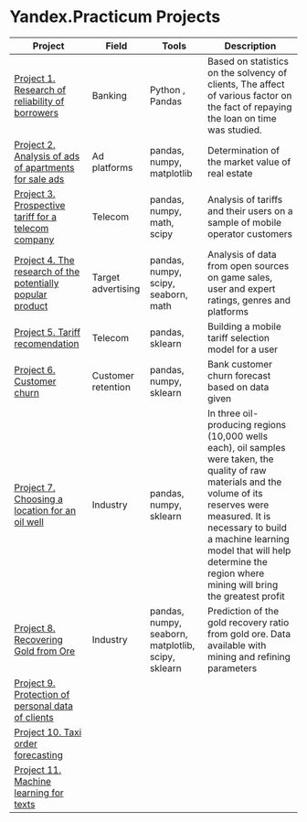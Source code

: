 # Yandex.Practicum Projects
| Project | Field |  Tools |  Description | 
| --- |--- | --- | --- | 
|  [Project 1. Research of reliability of borrowers](https://github.com/alina5014/Yandex-projects/tree/main/Project%201.%20Research%20of%20reliability%20of%20borrowers)| Banking|  Python , Pandas | Based on statistics on the solvency of clients, The affect  of various factor on the fact of repaying the loan on time  was studied. |
|  [Project 2. Analysis of ads of apartments for sale ads](https://github.com/alina5014/Yandex-projects/tree/main/Project%202.%20Analysis%20of%20ads%20of%20apartments%20for%20sale%20ads) |  Ad platforms | pandas, numpy, matplotlib | Determination of the market value of real estate |
|  [Project 3. Prospective tariff for a telecom company](https://github.com/alina5014/Yandex-projects/tree/main/Project%203.%20Prospective%20tariff%20for%20a%20telecom%20company) |  Telecom | pandas, numpy, math, scipy | Analysis of tariffs and their users on a sample of mobile operator customers | 
|  [Project 4. The research of the potentially popular product](https://github.com/alina5014/Yandex-projects/tree/main/Project%204.%20The%20research%20of%20the%20potentially%20popular%20product) |  Target advertising | pandas, numpy, scipy, seaborn, math | Analysis of data from open sources on game sales, user and expert ratings, genres and platforms | 
|  [Project 5. Tariff recomendation](https://github.com/alina5014/Yandex-projects/tree/main/Project%205.%20Tariff%20recomendation)|  Telecom | pandas, sklearn | Building a mobile tariff selection model for a user |  
|  [Project 6. Customer churn](https://github.com/alina5014/Yandex-projects/tree/main/Project%206.%20Customer%20churn)|  Customer retention | pandas, numpy, sklearn | Bank customer churn forecast based on data given| 
|  [Project 7.  Choosing a location for an oil well](https://github.com/alina5014/Yandex-projects/tree/main/Project%207.%20Choosing%20a%20location%20for%20an%20oil%20well) |  Industry | pandas, numpy, sklearn | In three oil-producing regions (10,000 wells each), oil samples were taken, the quality of raw materials and the volume of its reserves were measured. It is necessary to build a machine learning model that will help determine the region where mining will bring the greatest profit |  
|  [Project 8. Recovering Gold from Ore](https://github.com/alina5014/Yandex-projects/tree/main/Project%208.%20Recovering%20Gold%20from%20Ore) |  Industry | pandas, numpy, seaborn, matplotlib, scipy, sklearn | Prediction of the gold recovery ratio from gold ore. Data available with mining and refining parameters |
|  [Project 9. Protection of personal data of clients](https://github.com/alina5014/Yandex-projects/tree/main/Project%209.%20Protection%20of%20personal%20data%20of%20clients)
|  [Project 10. Taxi order forecasting](https://github.com/alina5014/Yandex-projects/tree/main/Project%2010.%20Taxi%20order%20forecasting)
|  [Project 11. Machine learning for texts](https://github.com/alina5014/Yandex-projects/tree/main/Project%2011.%20Machine%20learning%20for%20texts)
